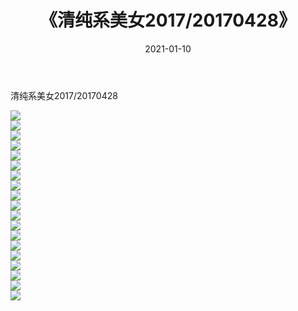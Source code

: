 ﻿---
layout: post
title:  《清纯系美女2017/20170428》
date:   2021-01-10
img: http://img.660000.xyz/Sharelink/清纯系美女/2017/20170428/000.jpg
categories: [美女, 清纯, 唯美]
---

清纯系美女2017/20170428

 ![](http://img.660000.xyz/Sharelink/清纯系美女/2017/20170428/001.png) <br>![](http://img.660000.xyz/Sharelink/清纯系美女/2017/20170428/002.png) <br>![](http://img.660000.xyz/Sharelink/清纯系美女/2017/20170428/003.png) <br>![](http://img.660000.xyz/Sharelink/清纯系美女/2017/20170428/004.png) <br>![](http://img.660000.xyz/Sharelink/清纯系美女/2017/20170428/005.png) <br>![](http://img.660000.xyz/Sharelink/清纯系美女/2017/20170428/006.png) <br>![](http://img.660000.xyz/Sharelink/清纯系美女/2017/20170428/007.png) <br>![](http://img.660000.xyz/Sharelink/清纯系美女/2017/20170428/008.png) <br>![](http://img.660000.xyz/Sharelink/清纯系美女/2017/20170428/009.png) <br>![](http://img.660000.xyz/Sharelink/清纯系美女/2017/20170428/010.png) <br>![](http://img.660000.xyz/Sharelink/清纯系美女/2017/20170428/011.png) <br>![](http://img.660000.xyz/Sharelink/清纯系美女/2017/20170428/012.png) <br>![](http://img.660000.xyz/Sharelink/清纯系美女/2017/20170428/013.png) <br>![](http://img.660000.xyz/Sharelink/清纯系美女/2017/20170428/014.png) <br>![](http://img.660000.xyz/Sharelink/清纯系美女/2017/20170428/015.png) <br>![](http://img.660000.xyz/Sharelink/清纯系美女/2017/20170428/016.png) <br>![](http://img.660000.xyz/Sharelink/清纯系美女/2017/20170428/017.png) <br>![](http://img.660000.xyz/Sharelink/清纯系美女/2017/20170428/018.png) <br>![](http://img.660000.xyz/Sharelink/清纯系美女/2017/20170428/019.png) <br>